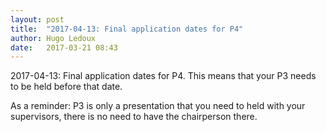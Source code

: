 ```yaml
---
layout: post
title:  "2017-04-13: Final application dates for P4"
author: Hugo Ledoux
date:   2017-03-21 08:43
---
```


2017-04-13: Final application dates for P4.
This means that your P3 needs to be held before that date.

As a reminder: P3 is only a presentation that you need to held with your supervisors, there is no need to have the chairperson there.

